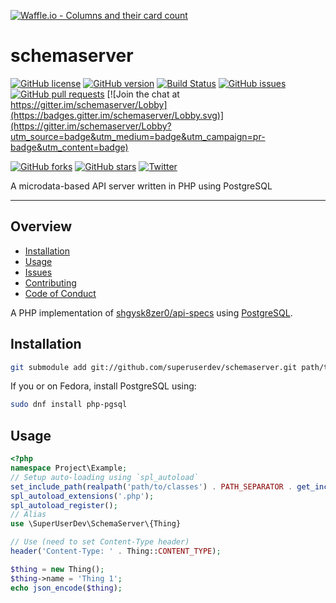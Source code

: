 [![Waffle.io - Columns and their card count](https://badge.waffle.io/superuserdev/schemaserver.png?columns=all)](https://waffle.io/superuserdev/schemaserver?utm_source=badge)
# schemaserver

[![GitHub license](https://img.shields.io/badge/license-GPL-blue.svg)](https://raw.githubusercontent.com/superuserdev/schemaserver/master/LICENSE)
[![GitHub version](https://img.shields.io/github/release/superuserdev/schemaserver.svg)](https://github.com/superuserdev/schemaserver/releases)
[![Build Status](https://travis-ci.org/superuserdev/schemaserver.svg?branch=master)](https://travis-ci.org/superuserdev/schemaserver)
[![GitHub issues](https://img.shields.io/github/issues/superuserdev/schemaserver.svg)](https://github.com/superuserdev/schemaserver/issues)
[![GitHub pull requests](https://img.shields.io/github/issues-pr/superuserdev/schemaserver.svg)](https://github.com/superuserdev/schemaserver/pulls)
[![Join the chat at https://gitter.im/schemaserver/Lobby](https://badges.gitter.im/schemaserver/Lobby.svg)](https://gitter.im/schemaserver/Lobby?utm_source=badge&utm_medium=badge&utm_campaign=pr-badge&utm_content=badge)

[![GitHub forks](https://img.shields.io/github/forks/superuserdev/schemaserver.svg?style=social&label=Fork)](https://github.com/superuserdev/schemaserver#fork-destination-box)
[![GitHub stars](https://img.shields.io/github/stars/superuserdev/schemaserver.svg?style=social&label=Star)](https://github.com/superuserdev/schemaserver/stargazers)
[![Twitter](https://img.shields.io/twitter/url/https/github.com/superuserdev/schemaserver.svg?style=social)](https://twitter.com/intent/tweet?url=https%3A%2F%2Fgithub.com%2Fshgysk8zer0%2Fschemaserver&via=shgysk8zer0)

A microdata-based API server written in PHP using PostgreSQL
- - -
## Overview
- [Installation](#installation)
- [Usage](#usage)
- [Issues](https://github.com/superuserdev/schemaserver/issues)
- [Contributing](./docs/CONTRIBUTING.md)
- [Code of Conduct](./CODE_OF_CONDUCT.md)

A PHP implementation of [shgysk8zer0/api-specs](https://github.com/shgysk8zer0/api-specs)
using [PostgreSQL](https://www.postgresql.org/download).

## Installation
```sh
git submodule add git://github.com/superuserdev/schemaserver.git path/to/classes/superuserdev/schemaserver
```

If you or on Fedora, install PostgreSQL using:
```sh
sudo dnf install php-pgsql
```

## Usage
```php
<?php
namespace Project\Example;
// Setup auto-loading using `spl_autoload`
set_include_path(realpath('path/to/classes') . PATH_SEPARATOR . get_include_path());
spl_autoload_extensions('.php');
spl_autoload_register();
// Alias
use \SuperUserDev\SchemaServer\{Thing}

// Use (need to set Content-Type header)
header('Content-Type: ' . Thing::CONTENT_TYPE);

$thing = new Thing();
$thing->name = 'Thing 1';
echo json_encode($thing);
```
